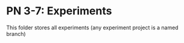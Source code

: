 # PN 3-7: Experiments

This folder stores all experiments (any experiment project is a named branch)

